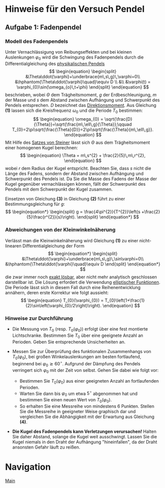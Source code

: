 # Hinweise für den Versuch Pendel


## Aufgabe 1: Fadenpendel

### Modell des Fadenpendels

Unter Vernachlässigung von Reibungseffekten und bei kleinen Auslenkungen $\varphi_{0}$  wird die Schwingung des Fadenpendels durch die Differentialgleichung des [physikalischen Pendels](https://de.wikipedia.org/wiki/Physikalisches_Pendel) 
$$
\begin{equation}
\begin{split}
&\Theta\ddot{\varphi}+\underbrace{m\,s\,g}\,\varphi=0\\
&\hphantom{\Theta\ddot{\varphi}\quad}\equiv D \\
&\\
&\varphi(t) = \varphi_{0}\sin(\omega_{o}\,t+\phi)
\end{split}
\end{equation}
$$
beschrieben, wobei $\Theta$ dem Trägheitsmoment, $g$ der Erdbeschleunigung, $m$ der Masse und $s$ dem Abstand zwischen Aufhängung und Schwerpunkt des Pendels entsprechen. $D$ bezeichnet das [Direktionsmoment](https://de.wikipedia.org/wiki/Direktionsmoment). Aus Gleichung **(1)** lassen sich die Kreisfrequenz $\omega_{0}$ und die Periode $T_{0}$ bestimmen:
$$
\begin{equation}
\omega_{0} = \sqrt{\frac{D}{\Theta}}=\sqrt{\frac{m\,\ell\,g}{\Theta}};\qquad T_{0}=2\pi\sqrt{\frac{\Theta}{D}}=2\pi\sqrt{\frac{\Theta}{m\,\ell\,g}}.
\end{equation}
$$
Mit Hilfe des [Satzes von Steiner](https://de.wikipedia.org/wiki/Steinerscher_Satz) lässt sich $\Theta$ aus dem Trägheitsmoment einer homogenen Kugel  berechnen: 
$$
\begin{equation}
\Theta = m\,s^{2} + \frac{2}{5}\,m\,r^{2},
\end{equation}
$$
wobei $r$ dem Radius der Kugel entspricht. Beachten Sie, dass $s$ nicht die Länge des Fadens, sondern der Abstand zwischen Aufhängung und Schwerpunkt des Pendels ist. Da Sie die Masse des Fadens der Masse der Kugel gegenüber vernachlässigen können, fällt der Schwerpunkt des Pendels mit dem Schwerpunkt der Kugel zusammen.

Einsetzen von Gleichung **(3)** in Gleichung **(2)** führt zu einer Bestimmungsgleichung für $g$:
$$
\begin{equation*}
\begin{split}
g = \frac{4\pi^{2}}{T^{2}}\left(s +\frac{2}{5}\frac{r^{2}}{s}\right).
\end{split}
\end{equation*}
$$

### Abweichungen von der Kleinwinkelnäherung

Verlässt man die Kleinwinkelnäherung wird Gleichung **(1)** zu einer nicht-linearen Differentialgleichung der Form 
$$
\begin{equation*}
\begin{split}
&\Theta\ddot{\varphi}+\underbrace{m\,s\,g}\,\sin\varphi=0\\
&\hphantom{\Theta\ddot{\varphi}\quad}\equiv D
\end{split}
\end{equation*}
$$
die zwar immer noch [exakt lösbar](https://de.wikipedia.org/wiki/Mathematisches_Pendel#Exakte_L%C3%B6sung), aber nicht mehr analytisch geschlossen darstellbar ist. Die Lösung erfordert die Verwendung [elliptischer Funktionen](https://de.wikipedia.org/wiki/Jacobische_elliptische_Funktionen#Die_drei_grundlegenden_Jacobischen_Funktionen). Die Periode lässt sich in diesem Fall durch eine Reihenentwicklung annähern, deren erste Korrektur wie folgt aussieht:
$$
\begin{equation}
T_{0}(\varphi_{0}) = T_{0}\left(1+\frac{1}{2}\sin\left(\varphi_{0}/2\right)\right).
\end{equation}
$$
### Hinweise zur Durchführung

- Die Messung von $T_{0}$ (resp. $T_{0}(\varphi_{0})$) erfolgt über eine fest montierte Lichtschranke. Bestimmen Sie $T_{0}$ über eine geeignete Anzahl an Perioden. Geben Sie entsprechende Unsicherheiten an.
- Messen Sie zur Überprüfung des funktionalen Zusammenhangs von $T_{0}(\varphi_{0})$, bei großen Winkelauslenkungen am besten fortlaufend, beginnend bei $\varphi_{0}\gtrsim60^{\circ}$. Aufgrund der Dämpfung des Pendels verringert sich $\varphi_{0}$ mit der Zeit von selbst. Gehen Sie dabei wie folgt vor:
  - Bestimmen Sie $T_{0}(\varphi_{0})$ aus einer geeigneten Anzahl an fortlaufenden Perioden. 
  - Warten Sie dann bis $\varphi_{0}$ um etwa $5^{\circ}$ abgenommen hat und bestimmen Sie einen neuen Wert von $T_{0}(\varphi_{0})$. 
  - So erhalten Sie eine Messreihe von mindestens 6 Punkten. Stellen Sie die Messreihe in geeigneter Weise graphisch dar und vergleichen Sie die Abhängigkeit mit der Erwartung aus Gleichung **(4)**.

- **Die Kugel des Fadenpendels kann Verletzungen verursachen!** Halten Sie daher Abstand, solange die Kugel weit ausschwingt. Lassen Sie die Kugel niemals in den Draht der Aufhängung "hineinfallen", da der Draht ansonsten Gefahr läuft zu reißen.

# Navigation

[Main](https://git.scc.kit.edu/etp-lehre/p1-for-students/-/tree/main/Pendel)

